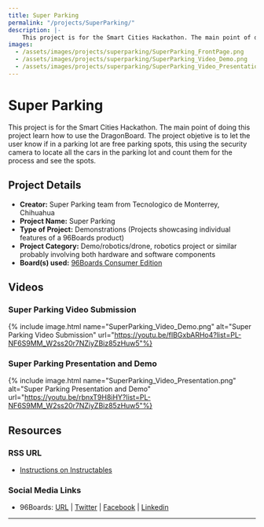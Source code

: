 ```yaml
---
title: Super Parking
permalink: "/projects/SuperParking/"
description: |-
    This project is for the Smart Cities Hackathon. The main point of doing this project learn how to use the DragonBoard. The project objetive is to let the user know if in a parking lot are free parking spots, this using the security camera to locate all the cars in the parking lot and count them for the process and see the spots.
images:
  - /assets/images/projects/superparking/SuperParking_FrontPage.png
  - /assets/images/projects/superparking/SuperParking_Video_Demo.png
  - /assets/images/projects/superparking/SuperParking_Video_Presentation.png
---
```

# Super Parking

This project is for the Smart Cities Hackathon. The main point of doing this project learn how to use the DragonBoard. The project objetive is to let the user know if in a parking lot are free parking spots, this using the security camera to locate all the cars in the parking lot and count them for the process and see the spots.

## Project Details

- **Creator:** Super Parking team from Tecnologico de Monterrey, Chihuahua
- **Project Name:** Super Parking
- **Type of Project:** Demonstrations (Projects showcasing individual features of a 96Boards product)
- **Project Category:** Demo/robotics/drone, robotics project or similar probably involving both hardware and software components
- **Board(s) used:** [96Boards Consumer Edition](https://www.96boards.org/products/ce/)

## Videos

### Super Parking Video Submission
{% include image.html name="SuperParking_Video_Demo.png" alt="Super Parking Video Submission" url="https://youtu.be/fIBGxbARHo4?list=PL-NF6S9MM_W2ss20r7NZiyZBiz85zHuw5"%}

### Super Parking Presentation and Demo
{% include image.html name="SuperParking_Video_Presentation.png" alt="Super Parking Presentation and Demo" url="https://youtu.be/rbnxT9H8iHY?list=PL-NF6S9MM_W2ss20r7NZiyZBiz85zHuw5"%}

## Resources

### RSS URL

- [Instructions on Instructables](http://www.instructables.com/id/Super-Parking/)

### Social Media Links

- 96Boards: [URL](https://www.96boards.org/) &#124; [Twitter](https://twitter.com/96boards) &#124; [Facebook](https://www.facebook.com/96Boards) &#124; [Linkedin](https://www.linkedin.com/company/{{site.linkedin_username}}/)


***
